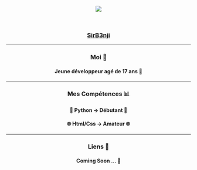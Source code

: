 <p align="center">
<img src="https://media1.tenor.com/images/858fe39d85eaaa1a932095bfb71599a3/tenor.gif?itemid=18120755">
<p/> 
<br>
<U><h3 align="center">SirB3nji</h3></U>
<hr></hr>
<h3 align="center">Moi 👑</h3>
<h4 align="center">Jeune développeur agé de 17 ans 🦾</h4>
<hr></hr>
<h3 align="center">Mes Compétences 📊</h3>
<h4 align="center">🐍 Python → Débutant 🐍<h4> 
<h4 align="center">🌐 Html/Css → Amateur 🌐<h4> 
<hr></hr>
<h3 align="center">Liens 🔗</h3>  
<h4 align="center">Coming Soon ... 🤫</h4>  
  


